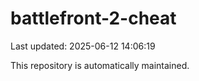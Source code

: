 # battlefront-2-cheat

Last updated: 2025-06-12 14:06:19

This repository is automatically maintained.
